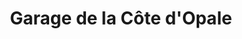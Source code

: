 ---
title: "Garage de la Côte d'Opale"
url: /cucq/garage-de-la-cote-dopale/
shop: réparation de voitures
---